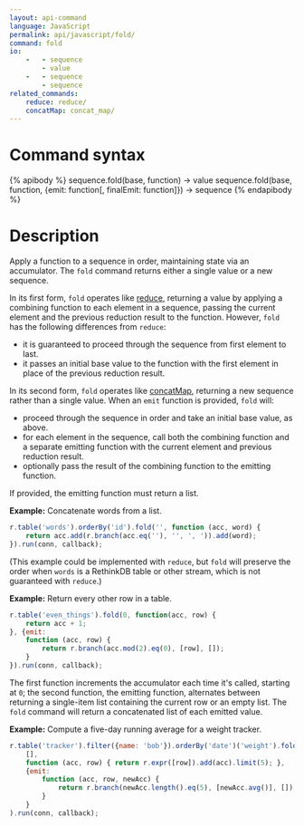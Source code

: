 ```yaml
---
layout: api-command
language: JavaScript
permalink: api/javascript/fold/
command: fold
io:
    -   - sequence
        - value
    -   - sequence
        - sequence
related_commands:
    reduce: reduce/
    concatMap: concat_map/
---
```


# Command syntax #

{% apibody %}
sequence.fold(base, function) &rarr; value
sequence.fold(base, function, {emit: function[, finalEmit: function]}) &rarr; sequence
{% endapibody %}

# Description #

Apply a function to a sequence in order, maintaining state via an accumulator. The `fold` command returns either a single value or a new sequence.

In its first form, `fold` operates like [reduce][rd], returning a value by applying a combining function to each element in a sequence, passing the current element and the previous reduction result to the function. However, `fold` has the following differences from `reduce`:

* it is guaranteed to proceed through the sequence from first element to last.
* it passes an initial base value to the function with the first element in place of the previous reduction result.

In its second form, `fold` operates like [concatMap][cm], returning a new sequence rather than a single value. When an `emit` function is provided, `fold` will:

* proceed through the sequence in order and take an initial base value, as above.
* for each element in the sequence, call both the combining function and a separate emitting function with the current element and previous reduction result.
* optionally pass the result of the combining function to the emitting function.

If provided, the emitting function must return a list.

[rd]: /api/javascript/reduce/
[cm]: /api/javascript/concat_map/

__Example:__ Concatenate words from a list.

```js
r.table('words').orderBy('id').fold('', function (acc, word) {
    return acc.add(r.branch(acc.eq(''), '', ', ')).add(word);
}).run(conn, callback);
```

(This example could be implemented with `reduce`, but `fold` will preserve the order when `words` is a RethinkDB table or other stream, which is not guaranteed with `reduce`.)

__Example:__ Return every other row in a table.

```js
r.table('even_things').fold(0, function(acc, row) {
    return acc + 1;
}, {emit:
    function (acc, row) {
        return r.branch(acc.mod(2).eq(0), [row], []);
    }
}).run(conn, callback);
```

The first function increments the accumulator each time it's called, starting at `0`; the second function, the emitting function, alternates between returning a single-item list containing the current row or an empty list. The `fold` command will return a concatenated list of each emitted value.

__Example:__ Compute a five-day running average for a weight tracker.

```js
r.table('tracker').filter({name: 'bob'}).orderBy('date')('weight').fold(
    [],
    function (acc, row) { return r.expr([row]).add(acc).limit(5); },
    {emit:
        function (acc, row, newAcc) {
            return r.branch(newAcc.length().eq(5), [newAcc.avg()], []);
        }
    }
).run(conn, callback);
```
